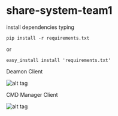 share-system-team1
==================

install dependencies typing

    pip install -r requirements.txt

or

    easy_install install 'requirements.txt'

Deamon Client
    
![alt tag](http://marcopretelliprove.altervista.org/img/daemonscheme.png)

CMD Manager Client

![alt tag](http://marcopretelliprove.altervista.org/img/cmdmanager.png)
